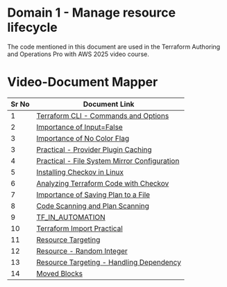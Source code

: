 # Domain 1 - Manage resource lifecycle

The code mentioned in this document are used in the Terraform Authoring and Operations Pro with AWS 2025 video course.


# Video-Document Mapper

| Sr No | Document Link |
| ------ | ------ |
| 1 | [Terraform CLI - Commands and Options][PlDa] |
| 2 | [Importance of Input=False][PlDb] |
| 3 | [Importance of No Color Flag][PlDc] |
| 3 | [Practical - Provider Plugin Caching][PlDd] |
| 4 | [Practical - File System Mirror Configuration][PlDe] |
| 5 | [Installing Checkov in Linux][PlDf] |
| 6 | [Analyzing Terraform Code with Checkov][PlDg] |
| 7 | [Importance of Saving Plan to a File][PlDh] |
| 8 | [Code Scanning and Plan Scanning][PlDi] |
| 9 | [TF_IN_AUTOMATION][PlDj] |
| 10 | [Terraform Import Practical][PlDk] |
| 11 | [Resource Targeting][PlDl] |
| 12 | [Resource - Random Integer ][PlDm] |
| 13 | [Resource Targeting - Handling Dependency][PlDn] |
| 14 | [Moved Blocks][PlDo] |


   [PlDa]: <./cli-options.md>
   [PlDb]: <./input-false.md>   
   [PlDc]: <./no-color.md>
   [PlDd]: <./plugin-caching.md>
   [PlDe]: <./filesystem-mirror.md>   
   [PlDf]: <./checkov-install.md>   
   [PlDg]: <./checkov-practical.md>   
   [PlDh]: <./plan-to-file.md>
   [PlDi]: <./code-plan-scan.md>
   [PlDj]: <./tf-automate.md>
   [PlDk]: <./tf-import.md>
   [PlDl]: <./resource-target.md>
   [PlDm]: <./random-integer.md>
   [PlDn]: <./target-depend.md>
   [PlDo]: <./move-block.md>
